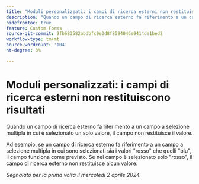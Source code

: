```yaml
---
title: "Moduli personalizzati: i campi di ricerca esterni non restituiscono risultati"
description: "Quando un campo di ricerca esterno fa riferimento a un campo a selezione multipla in cui è selezionato un solo valore, il campo non restituisce il valore."
hidefromtoc: true
feature: Custom Forms
source-git-commit: 9fb683582abdbfc9e3d8f8594046e9414de1bed2
workflow-type: tm+mt
source-wordcount: '104'
ht-degree: 3%

---
```



# Moduli personalizzati: i campi di ricerca esterni non restituiscono risultati

Quando un campo di ricerca esterno fa riferimento a un campo a selezione multipla in cui è selezionato un solo valore, il campo non restituisce il valore.

Ad esempio, se un campo di ricerca esterno fa riferimento a un campo a selezione multipla in cui sono selezionati sia i valori &quot;rosso&quot; che quelli &quot;blu&quot;, il campo funziona come previsto. Se nel campo è selezionato solo &quot;rosso&quot;, il campo di ricerca esterno non restituisce alcun valore.

_Segnalato per la prima volta il mercoledì 2 aprile 2024._
